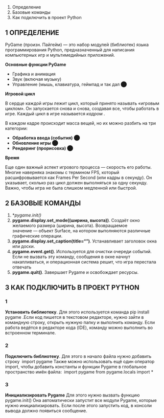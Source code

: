 1. Определение
2. Базовые команды
3. Как подключить в проект Python
## 1 ОПРЕДЕЛЕНИЕ 

PyGame (произн. Пайгейм) — это набор модулей (библиотек) языка программирования Python, предназначенный для написания компьютерных игр и мультимедийных приложений.

**Основные функции PyGame**

- Графика и анимация
- Звук (включая музыку)
- Управление (мышь, клавиатура, геймпад и так дал ⬤

**Игровой цикл**

В сердце каждой игры лежит цикл, который принято называть «игровым циклом». Он запускается снова и снова, создавая все, чтобы работать в игре. Каждый цикл в игре называется _кадром_ .

В каждом кадре происходит масса вещей, но их можно разбить на три категории:

- **Обработка ввода (события)** ⬤
- **Обновление игры** ⬤
- **Рендеринг (прорисовка)** ⬤

**Время**

Еще один важный аспект игрового процесса — скорость его работы. Многие наверняка знакомы с термином FPS, который расшифровывается как Frames Per Second (или кадры в секунду). Он указывает, сколько раз цикл должен выполняться за одну секунду. Важно, чтобы игра не была слишком медленной или быстрой.

## 2 БАЗОВЫЕ КОМАНДЫ

1. **pygame.init()*
2. **pygame.display.set_mode((ширина, высота))**. Создаёт окно желаемого размера (ширина, высота). Возвращаемое значение — объект Surface, на котором выполняются различные графические операции. 
3. **pygame.display.set_caption(title=“”)**. Устанавливает заголовок окна или доски.
4. **pygame.event.get()**. Используется для очистки очереди событий. Если не вызвать эту команду, сообщения в окне начнут накапливаться, и операционная система решит, что игра перестала отвечать
5. **pygame.quit()**. Завершает Pygame и освобождает ресурсы. 

## 3 КАК ПОДКЛЮЧИТЬ В ПРОЕКТ PYTHON

### 1
**Установить библиотеку**. Для этого используется команда pip install pygame .Если код пишется в текстовом редакторе, нужно зайти в командную строку, открыть нужную папку и выполнить команду. Если работа ведётся в редакторе кода (IDE), команду можно выполнить во встроенном терминале.

### 2
**Подключить библиотеку**. Для этого в начало файла нужно добавить строку 
import pygame Также можно использовать ещё один оператор import, чтобы добавить константы и функции Pygame в глобальное пространство имён файла: 
import pygame from pygame.locals import *

### 3
**Инициализировать Pygame** Для этого нужно вызвать функцию 
pygame.init() Она автоматически запустит все модули Pygame, которые нужно инициализировать. Если после этого запустить код, в консоли вывода должно появиться сообщение.

